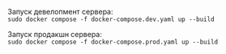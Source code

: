 Запуск девелопмент сервера: <br>
`sudo docker compose -f docker-compose.dev.yaml up --build`

Запуск продакшн сервера: <br>
`sudo docker compose -f docker-compose.prod.yaml up --build`

